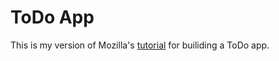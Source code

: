 # ToDo App
This is my version of Mozilla's [tutorial](https://developer.mozilla.org/en-US/docs/Learn/Tools_and_testing/Client-side_JavaScript_frameworks/React_todo_list_beginning) for builiding a ToDo app. 